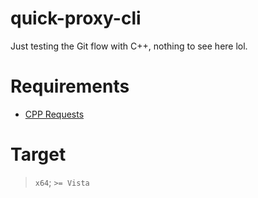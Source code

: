 # quick-proxy-cli
Just testing the Git flow with C++, nothing to see here lol.

# Requirements

- [CPP Requests](https://github.com/whoshuu/cpr)

# Target
> `x64`; `>= Vista`
